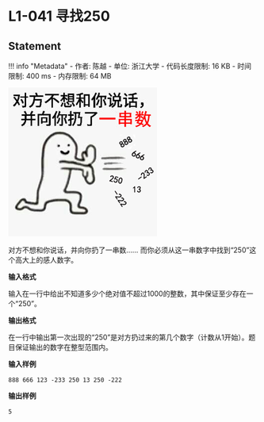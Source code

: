 
# L1-041 寻找250

## Statement

!!! info "Metadata"
    - 作者: 陈越
    - 单位: 浙江大学
    - 代码长度限制: 16 KB
    - 时间限制: 400 ms
    - 内存限制: 64 MB

![](./statement-assets/365)

对方不想和你说话，并向你扔了一串数…… 而你必须从这一串数字中找到“250”这个高大上的感人数字。

**输入格式**

输入在一行中给出不知道多少个绝对值不超过1000的整数，其中保证至少存在一个“250”。

**输出格式**

在一行中输出第一次出现的“250”是对方扔过来的第几个数字（计数从1开始）。题目保证输出的数字在整型范围内。

**输入样例**
```plaintext
888 666 123 -233 250 13 250 -222
```

**输出样例**
```plaintext
5
```
